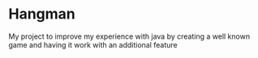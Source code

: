 # Hangman
My project to improve my experience with java by creating a well known game and having it work with an additional feature
